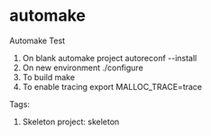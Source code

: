 # automake
Automake Test

1. On blank automake project autoreconf --install
2. On new environment ./configure
3. To build make
4. To enable tracing export MALLOC_TRACE=trace

Tags:
1. Skeleton project: skeleton
